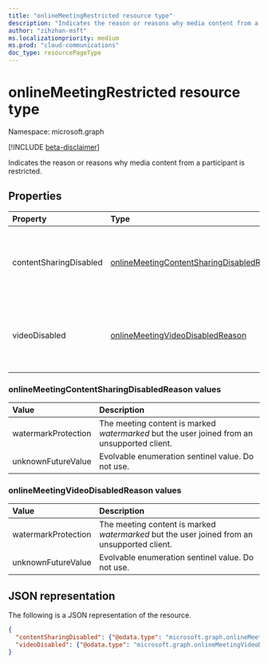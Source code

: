 ```yaml
---
title: "onlineMeetingRestricted resource type"
description: "Indicates the reason or reasons why media content from a participant is restricted."
author: "zihzhan-msft"
ms.localizationpriority: medium
ms.prod: "cloud-communications"
doc_type: resourcePageType
---
```


# onlineMeetingRestricted resource type

Namespace: microsoft.graph

[!INCLUDE [beta-disclaimer](../../includes/beta-disclaimer.md)]

Indicates the reason or reasons why media content from a participant is restricted.

## Properties

| Property               | Type                                                                                           | Description                                                                |
|:-----------------------|:-----------------------------------------------------------------------------------------------|:---------------------------------------------------------------------------|
| contentSharingDisabled | [onlineMeetingContentSharingDisabledReason](#onlinemeetingcontentsharingdisabledreason-values) | Specifies the reason why shared content from this participant is disabled. Possible values are: `watermarkProtection`, `unknownFutureValue`.  |
| videoDisabled          | [onlineMeetingVideoDisabledReason](#onlinemeetingvideodisabledreason-values)                   | Specifies the reason why video from this participant is disabled. Possible values are: `watermarkProtection`, `unknownFutureValue`.         |

### onlineMeetingContentSharingDisabledReason values

| Value               | Description                                                                                 |
|:--------------------|:--------------------------------------------------------------------------------------------|
| watermarkProtection | The meeting content is marked _watermarked_ but the user joined from an unsupported client. |
| unknownFutureValue  | Evolvable enumeration sentinel value. Do not use.                                           |

### onlineMeetingVideoDisabledReason values

| Value               | Description                                                                                 |
|:--------------------|:--------------------------------------------------------------------------------------------|
| watermarkProtection | The meeting content is marked _watermarked_ but the user joined from an unsupported client. |
| unknownFutureValue  | Evolvable enumeration sentinel value. Do not use.                                           |

## JSON representation

The following is a JSON representation of the resource.

<!-- {
  "blockType": "resource",
  "optionalProperties": [],
  "@odata.type": "microsoft.graph.onlineMeetingRestricted"
}-->
```json
{
  "contentSharingDisabled": {"@odata.type": "microsoft.graph.onlineMeetingContentSharingDisabledReason"},
  "videoDisabled": {"@odata.type": "microsoft.graph.onlineMeetingVideoDisabledReason"}
}
```

<!-- uuid: 8fcb5dbc-d5aa-4681-8e31-b001d5168d79
2015-10-25 14:57:30 UTC -->
<!--
{
  "type": "#page.annotation",
  "description": "onlineMeetingRestricted resource",
  "keywords": "",
  "section": "documentation",
  "tocPath": "",
  "suppressions": []
}
-->
